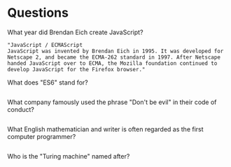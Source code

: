 # Questions

What year did Brendan Eich create JavaScript?

```
"JavaScript / ECMAScript
JavaScript was invented by Brendan Eich in 1995. It was developed for Netscape 2, and became the ECMA-262 standard in 1997. After Netscape handed JavaScript over to ECMA, the Mozilla foundation continued to develop JavaScript for the Firefox browser."
```

What does "ES6" stand for?

```

```

What company famously used the phrase "Don't be evil" in their code of conduct?

```

```

What English mathematician and writer is often regarded as the first computer programmer?

```

```

Who is the "Turing machine" named after?

```

```
